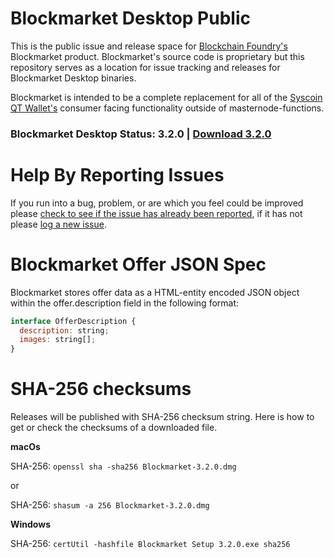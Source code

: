 # Blockmarket Desktop Public

This is the public issue and release space for [Blockchain Foundry's](http://blockchainfoundry.co) Blockmarket product. Blockmarket's source code is proprietary but this repository serves as a location for issue tracking and releases for Blockmarket Desktop binaries.

Blockmarket is intended to be a complete replacement for all of the [Syscoin QT Wallet's](http://syscoin.org) consumer facing functionality outside of masternode-functions.

### **Blockmarket Desktop Status**: 3.2.0 | [Download 3.2.0](https://github.com/syscoin/blockmarket-desktop-public/releases/tag/3.2.0)

# Help By Reporting Issues
If you run into a bug, problem, or are which you feel could be improved please [check to see if the issue has already been reported](https://github.com/syscoin/blockmarket-desktop-public/issues), if it has not please [log a new issue](https://github.com/syscoin/blockmarket-desktop-public/issues/new). 


# Blockmarket Offer JSON Spec
Blockmarket stores offer data as a HTML-entity encoded JSON object within the offer.description field in the following format:

```javascript
interface OfferDescription {
  description: string;
  images: string[];
}
```

# SHA-256 checksums

Releases will be published with SHA-256 checksum string.
Here is how to get or check the checksums of a downloaded file.

**macOs**

SHA-256: `openssl sha -sha256 Blockmarket-3.2.0.dmg`

or

SHA-256: `shasum -a 256 Blockmarket-3.2.0.dmg`

**Windows**

SHA-256: `certUtil -hashfile Blockmarket Setup 3.2.0.exe sha256`

